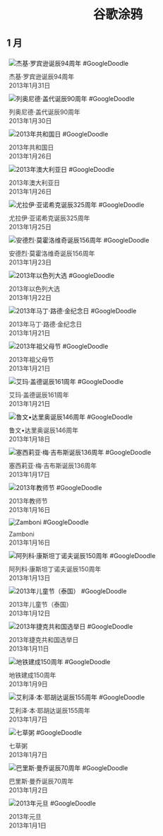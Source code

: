 
<h1 align="center"> 谷歌涂鸦 </h1>




## 1 月

<div class="image">


<img src="https://lh3.googleusercontent.com/43yDjFA5gGYpV2cJ-7OKp6kwyCd1VlkVlSpuQpvlWUYHoNRoy--s-aQwbMPiJ-wwHZtFTa7H9WYojs357h2YxsPC8qsobroDiM3cy1X6" alt="杰基·罗宾逊诞辰94周年 #GoogleDoodle" style="margin: 5px"/>
<div class="info" style="font-size: 14px; color:#333333; margin:5px"><div class="title">杰基·罗宾逊诞辰94周年</div><div class="date">2013年1月31日</div></div>

<img src="https://lh3.googleusercontent.com/_y3QDuscPv4_nIeYrDXa1hVL91YlcHWWHkQxJeY5GXMM1Wt_Z8l7pny7U001RJEtST-O25bjvEQGxxTa5boS8_Zr3iEexw67U03deIM" alt="列奥尼德·盖代诞辰90周年 #GoogleDoodle" style="margin: 5px"/>
<div class="info" style="font-size: 14px; color:#333333; margin:5px"><div class="title">列奥尼德·盖代诞辰90周年</div><div class="date">2013年1月30日</div></div>

<img src="https://lh3.googleusercontent.com/z76LnVM9sZ4KfcX4NB3zZ5TqANQc6i4pt-z96j8bYuKYlrTFGeCFwpOGJ0rIEcULsrvP88AJCTaD8qPIkiJ3w4jk_Ah88r423WoOSj6L" alt="2013年共和国日 #GoogleDoodle" style="margin: 5px"/>
<div class="info" style="font-size: 14px; color:#333333; margin:5px"><div class="title">2013年共和国日</div><div class="date">2013年1月26日</div></div>

<img src="https://lh3.googleusercontent.com/OIT6PE4xQRzYpKoFkYxxeAV8VxvRXhSXyrig7omHGMaQ_hzAHi8gBOFXICdipHN8-kWMG55k_yNyyDagEcJrEbFZr97VQc8S7tGRaGH7ag" alt="2013年澳大利亚日 #GoogleDoodle" style="margin: 5px"/>
<div class="info" style="font-size: 14px; color:#333333; margin:5px"><div class="title">2013年澳大利亚日</div><div class="date">2013年1月26日</div></div>

<img src="https://lh3.googleusercontent.com/nKVgsx4FZewzrFcB6Y6546KfEbpzbQrcQ9YpHwk1d1l_FuiDr901BlYj1hQWUKhZMJ9Jet34bek4yqocxCb7x6oaat_3oUvur1MoTh-H" alt="尤拉伊·亚诺希克诞辰325周年 #GoogleDoodle" style="margin: 5px"/>
<div class="info" style="font-size: 14px; color:#333333; margin:5px"><div class="title">尤拉伊·亚诺希克诞辰325周年</div><div class="date">2013年1月25日</div></div>

<img src="https://lh3.googleusercontent.com/MNIyJwlohESE3pAsxaE6_eAZtGGqAx1_HBcExmX-HyaRb2FKR_gSyy-zVki_YnC1Kr7GYrGNdQuBpyYhVa_GHX2yhLT4f6fFYVzL6yH7Jw" alt="安德烈·莫霍洛维奇诞辰156周年 #GoogleDoodle" style="margin: 5px"/>
<div class="info" style="font-size: 14px; color:#333333; margin:5px"><div class="title">安德烈·莫霍洛维奇诞辰156周年</div><div class="date">2013年1月23日</div></div>

<img src="https://lh3.googleusercontent.com/ZtEKsB-7Bu2vM9bJFjfiL7gj_O-e1QYnzPCBpfZov6p8-i5tF6BmRarTkvE7AHUPgz3zbiQTBZjk-RgOM0Iht-6O7oBVAAVpXGnl0mKfjg" alt="2013年以色列大选 #GoogleDoodle" style="margin: 5px"/>
<div class="info" style="font-size: 14px; color:#333333; margin:5px"><div class="title">2013年以色列大选</div><div class="date">2013年1月22日</div></div>

<img src="https://lh3.googleusercontent.com/Sf_yb06nyjpS19wBQa7hm8APs-Gu76wiKXtjCMNnVu9qJSJgApUaVcYvQaFG_KwIHISmPsN0pgHMH-cS2gLveWCCN1IrzSApzFbAfgQ" alt="2013年马丁·路德·金纪念日 #GoogleDoodle" style="margin: 5px"/>
<div class="info" style="font-size: 14px; color:#333333; margin:5px"><div class="title">2013年马丁·路德·金纪念日</div><div class="date">2013年1月21日</div></div>

<img src="https://lh3.googleusercontent.com/-r0I9E29y2pH-j_pmoqcD1DE7eZ9yk4e10Ly1kMV8yPhVo5l8Z4cXnfY8Ru3m_7gERubcXalUqXZP4VYacH8u0tFb3otct3ppfdKbwo" alt="2013年祖父母节 #GoogleDoodle" style="margin: 5px"/>
<div class="info" style="font-size: 14px; color:#333333; margin:5px"><div class="title">2013年祖父母节</div><div class="date">2013年1月21日</div></div>

<img src="" alt="艾玛·盖德诞辰161周年 #GoogleDoodle" style="margin: 5px"/>
<div class="info" style="font-size: 14px; color:#333333; margin:5px"><div class="title">艾玛·盖德诞辰161周年</div><div class="date">2013年1月21日</div></div>

<img src="" alt="鲁文•达里奥诞辰146周年 #GoogleDoodle" style="margin: 5px"/>
<div class="info" style="font-size: 14px; color:#333333; margin:5px"><div class="title">鲁文•达里奥诞辰146周年</div><div class="date">2013年1月18日</div></div>

<img src="" alt="塞西莉亚·梅·吉布斯诞辰136周年 #GoogleDoodle" style="margin: 5px"/>
<div class="info" style="font-size: 14px; color:#333333; margin:5px"><div class="title">塞西莉亚·梅·吉布斯诞辰136周年</div><div class="date">2013年1月17日</div></div>

<img src="" alt="2013年教师节 #GoogleDoodle" style="margin: 5px"/>
<div class="info" style="font-size: 14px; color:#333333; margin:5px"><div class="title">2013年教师节</div><div class="date">2013年1月16日</div></div>

<img src="" alt="Zamboni #GoogleDoodle" style="margin: 5px"/>
<div class="info" style="font-size: 14px; color:#333333; margin:5px"><div class="title">Zamboni</div><div class="date">2013年1月16日</div></div>

<img src="" alt="阿列科·康斯坦丁诺夫诞辰150周年 #GoogleDoodle" style="margin: 5px"/>
<div class="info" style="font-size: 14px; color:#333333; margin:5px"><div class="title">阿列科·康斯坦丁诺夫诞辰150周年</div><div class="date">2013年1月13日</div></div>

<img src="" alt="2013年儿童节（泰国） #GoogleDoodle" style="margin: 5px"/>
<div class="info" style="font-size: 14px; color:#333333; margin:5px"><div class="title">2013年儿童节（泰国）</div><div class="date">2013年1月12日</div></div>

<img src="" alt="2013年捷克共和国选举日 #GoogleDoodle" style="margin: 5px"/>
<div class="info" style="font-size: 14px; color:#333333; margin:5px"><div class="title">2013年捷克共和国选举日</div><div class="date">2013年1月11日</div></div>

<img src="" alt="地铁建成150周年 #GoogleDoodle" style="margin: 5px"/>
<div class="info" style="font-size: 14px; color:#333333; margin:5px"><div class="title">地铁建成150周年</div><div class="date">2013年1月9日</div></div>

<img src="" alt="艾利泽·本·耶胡达诞辰155周年 #GoogleDoodle" style="margin: 5px"/>
<div class="info" style="font-size: 14px; color:#333333; margin:5px"><div class="title">艾利泽·本·耶胡达诞辰155周年</div><div class="date">2013年1月7日</div></div>

<img src="" alt="七草粥 #GoogleDoodle" style="margin: 5px"/>
<div class="info" style="font-size: 14px; color:#333333; margin:5px"><div class="title">七草粥</div><div class="date">2013年1月7日</div></div>

<img src="" alt="巴里斯·曼乔诞辰70周年 #GoogleDoodle" style="margin: 5px"/>
<div class="info" style="font-size: 14px; color:#333333; margin:5px"><div class="title">巴里斯·曼乔诞辰70周年</div><div class="date">2013年1月2日</div></div>

<img src="" alt="2013年元旦 #GoogleDoodle" style="margin: 5px"/>
<div class="info" style="font-size: 14px; color:#333333; margin:5px"><div class="title">2013年元旦</div><div class="date">2013年1月1日</div></div>

</div>









